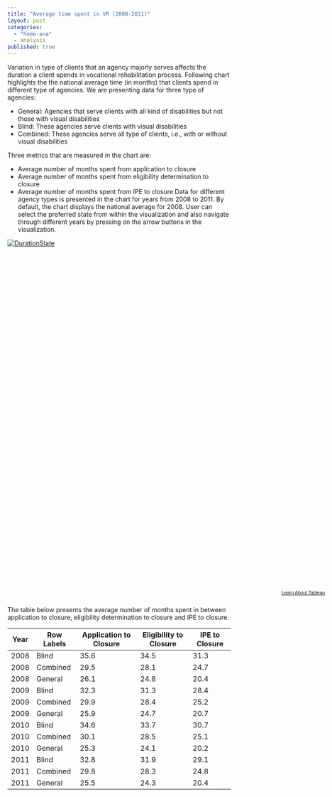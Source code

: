 ```yaml
---
title: "Average time spent in VR (2008-2011)"
layout: post
categories: 
  - "home-ana"
  - analysis
published: true
---
```


Variation in type of clients that an agency majorly serves affects the duration a client spends in vocational rehabilitation process. Following chart highlights the the national average time (in months) that clients spend in different type of agencies. 
We are presenting data for three type of agencies: 

- General: Agencies that serve clients with all kind of disabilities but not those with visual disabilities
- Blind: These agencies serve clients with visual disabilities
- Combined: These agencies serve all type of clients, i.e., with or without visual disabilities

Three metrics that are measured in the chart are:

- Average number of months spent from application to closure
- Average number of months spent from eligibility determination to closure
- Average number of months spent from IPE to closure
Data for different agency types is presented in the chart  for years from 2008 to 2011. By default, the chart displays the national average for 2008. User can select the preferred state from within the visualization and also navigate through different years by pressing on the arrow buttons in the visualization. 

<script type='text/javascript' src='https://public.tableausoftware.com/javascripts/api/viz_v1.js'></script><div class='tableauPlaceholder' style='width: 724px; height: 789px;'><noscript><a href='#'><img alt='DurationState ' src='https:&#47;&#47;public.tableausoftware.com&#47;static&#47;images&#47;RS&#47;RSA911_Duration&#47;DurationState&#47;1_rss.png' style='border: none' /></a></noscript><object class='tableauViz' width='724' height='789' style='display:none;'><param name='host_url' value='https%3A%2F%2Fpublic.tableausoftware.com%2F' /> <param name='site_root' value='' /><param name='name' value='RSA911_Duration&#47;DurationState' /><param name='tabs' value='no' /><param name='toolbar' value='yes' /><param name='static_image' value='https:&#47;&#47;public.tableausoftware.com&#47;static&#47;images&#47;RS&#47;RSA911_Duration&#47;DurationState&#47;1.png' /> <param name='animate_transition' value='yes' /><param name='display_static_image' value='yes' /><param name='display_spinner' value='yes' /><param name='display_overlay' value='yes' /><param name='display_count' value='yes' /></object></div><div style='width:724px;height:22px;padding:0px 10px 0px 0px;color:black;font:normal 8pt verdana,helvetica,arial,sans-serif;'><div style='float:right; padding-right:8px;'><a href='http://www.tableausoftware.com/public/about-tableau-products?ref=https://public.tableausoftware.com/views/RSA911_Duration/DurationState' target='_blank'>Learn About Tableau</a></div></div>

The table below presents the average number of months spent in between application to closure, eligibility determination to closure and IPE to closure. 


| Year 	| Row Labels 	| Application to Closure 	| Eligibility to Closure 	| IPE to Closure 	|
|------	|------------	|------------------------	|------------------------	|----------------	|
| 2008 	| Blind      	| 35.6                   	| 34.5                   	| 31.3           	|
| 2008 	| Combined   	| 29.5                   	| 28.1                   	| 24.7           	|
| 2008 	| General    	| 26.1                   	| 24.8                   	| 20.4           	|
| 2009 	| Blind      	| 32.3                   	| 31.3                   	| 28.4           	|
| 2009 	| Combined   	| 29.9                   	| 28.4                   	| 25.2           	|
| 2009 	| General    	| 25.9                   	| 24.7                   	| 20.7           	|
| 2010 	| Blind      	| 34.6                   	| 33.7                   	| 30.7           	|
| 2010 	| Combined   	| 30.1                   	| 28.5                   	| 25.1           	|
| 2010 	| General    	| 25.3                   	| 24.1                   	| 20.2           	|
| 2011 	| Blind      	| 32.8                   	| 31.9                   	| 29.1           	|
| 2011 	| Combined   	| 29.8                   	| 28.3                   	| 24.8           	|
| 2011 	| General    	| 25.5                   	| 24.3                   	| 20.4           	|